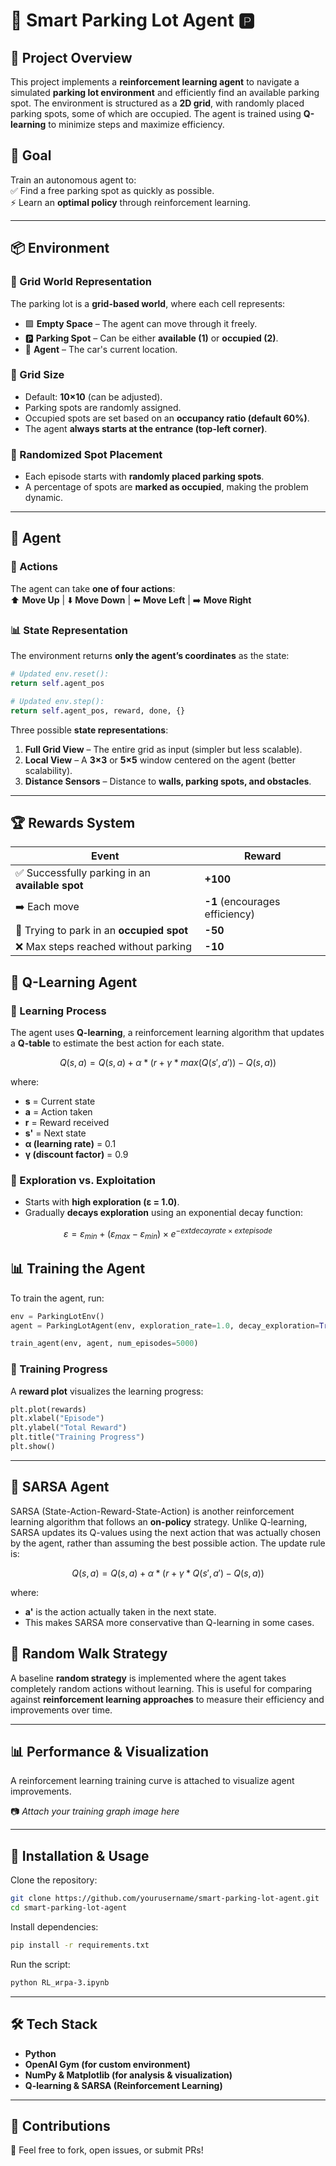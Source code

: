 # 🚗 Smart Parking Lot Agent 🅿️  

## 📌 Project Overview  
This project implements a **reinforcement learning agent** to navigate a simulated **parking lot environment** and efficiently find an available parking spot. The environment is structured as a **2D grid**, with randomly placed parking spots, some of which are occupied. The agent is trained using **Q-learning** to minimize steps and maximize efficiency.

## 🎯 Goal  
Train an autonomous agent to:  
✅ Find a free parking spot as quickly as possible.   
⚡ Learn an **optimal policy** through reinforcement learning.  

---

## 📦 Environment  

### 📍 Grid World Representation  
The parking lot is a **grid-based world**, where each cell represents:  
- 🟩 **Empty Space** – The agent can move through it freely.  
- 🅿️ **Parking Spot** – Can be either **available (1)** or **occupied (2)**.   
- 🚗 **Agent** – The car's current location.  

### 📏 Grid Size  
- Default: **10×10** (can be adjusted).  
- Parking spots are randomly assigned.  
- Occupied spots are set based on an **occupancy ratio (default 60%)**.  
- The agent **always starts at the entrance (top-left corner)**.  

### 🎲 Randomized Spot Placement  
- Each episode starts with **randomly placed parking spots**.  
- A percentage of spots are **marked as occupied**, making the problem dynamic.  

---

## 🤖 Agent  

### 🔀 Actions  
The agent can take **one of four actions**:  
⬆️ **Move Up** | ⬇️ **Move Down** | ⬅️ **Move Left** | ➡️ **Move Right**  

### 📊 State Representation  
The environment returns **only the agent’s coordinates** as the state:  
```python
# Updated env.reset():
return self.agent_pos

# Updated env.step():
return self.agent_pos, reward, done, {}
```
Three possible **state representations**:  
1. **Full Grid View** – The entire grid as input (simpler but less scalable).  
2. **Local View** – A **3×3** or **5×5** window centered on the agent (better scalability).  
3. **Distance Sensors** – Distance to **walls, parking spots, and obstacles**.  

---

## 🏆 Rewards System  
| Event | Reward |
|------|--------|
| ✅ Successfully parking in an **available spot** | **+100** |
| ➡️ Each move | **-1** (encourages efficiency) |
| 🚫 Trying to park in an **occupied spot** | **-50** |
| ❌ Max steps reached without parking | **-10** |


## 🚀 Q-Learning Agent  

### 📖 Learning Process  
The agent uses **Q-learning**, a reinforcement learning algorithm that updates a **Q-table** to estimate the best action for each state.  

$$ Q(s, a) = Q(s, a) + α * (r + γ * max(Q(s', a')) - Q(s, a)) $$

where:  
- **s** = Current state  
- **a** = Action taken  
- **r** = Reward received  
- **s'** = Next state  
- **α (learning rate)** = 0.1  
- **γ (discount factor)** = 0.9  

### 🔄 Exploration vs. Exploitation  
- Starts with **high exploration (ε = 1.0)**.  
- Gradually **decays exploration** using an exponential decay function:

$$
ε = ε_{min} + (ε_{max} - ε_{min}) × e^{-	ext{decay rate} × 	ext{episode}}
$$


## 📊 Training the Agent  
To train the agent, run:  
```python
env = ParkingLotEnv()
agent = ParkingLotAgent(env, exploration_rate=1.0, decay_exploration=True)

train_agent(env, agent, num_episodes=5000)
```

### 🏁 Training Progress  
A **reward plot** visualizes the learning progress:  
```python
plt.plot(rewards)
plt.xlabel("Episode")
plt.ylabel("Total Reward")
plt.title("Training Progress")
plt.show()
```

---

## 🤖 SARSA Agent  

SARSA (State-Action-Reward-State-Action) is another reinforcement learning algorithm that follows an **on-policy** strategy. Unlike Q-learning, SARSA updates its Q-values using the next action that was actually chosen by the agent, rather than assuming the best possible action. The update rule is:

$$ Q(s, a) = Q(s, a) + α * (r + γ * Q(s', a') - Q(s, a)) $$

where:
- **a'** is the action actually taken in the next state.
- This makes SARSA more conservative than Q-learning in some cases.

## 🎲 Random Walk Strategy  
A baseline **random strategy** is implemented where the agent takes completely random actions without learning. This is useful for comparing against **reinforcement learning approaches** to measure their efficiency and improvements over time.

---

## 📊 Performance & Visualization  
A reinforcement learning training curve is attached to visualize agent improvements.  

📷 _Attach your training graph image here_  

---

## 🔧 Installation & Usage  
Clone the repository:  
```bash
git clone https://github.com/yourusername/smart-parking-lot-agent.git
cd smart-parking-lot-agent
```
Install dependencies:  
```bash
pip install -r requirements.txt
```
Run the script:  
```bash
python RL_игра-3.ipynb
```
---

## 🛠 Tech Stack  
- **Python**  
- **OpenAI Gym (for custom environment)**  
- **NumPy & Matplotlib (for analysis & visualization)**  
- **Q-learning & SARSA (Reinforcement Learning)**  

---

## 📢 Contributions  
🚀 Feel free to fork, open issues, or submit PRs!  
